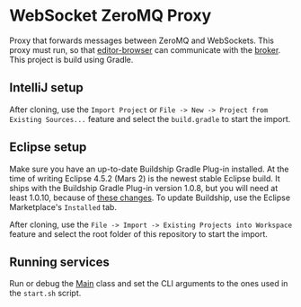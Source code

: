 # WebSocket ZeroMQ Proxy

Proxy that forwards messages between ZeroMQ and WebSockets. This proxy must run, so that [editor-browser](https://github.com/monto-editor/editor-browser) can communicate with the [broker](https://github.com/monto-editor/broker). This project is build using Gradle.

## IntelliJ setup
After cloning, use the `Import Project` or `File -> New -> Project from Existing Sources...` feature and select the `build.gradle` to start the import.

## Eclipse setup
Make sure you have an up-to-date Buildship Gradle Plug-in installed. At the time of writing Eclipse 4.5.2 (Mars 2) is the newest stable Eclipse build. It ships with the Buildship Gradle Plug-in version 1.0.8, but you will need at least 1.0.10, because of [these changes](https://discuss.gradle.org/t/gradle-prefs-contains-absolute-paths/11475/34). To update Buildship, use the Eclipse Marketplace's `Installed` tab.

After cloning, use the `File -> Import -> Existing Projects into Workspace` feature and select the root folder of this repository to start the import.

## Running services
Run or debug the [Main](src/monto/broker/wensocket/Main.java) class and set the CLI arguments to the ones used in the `start.sh` script.
